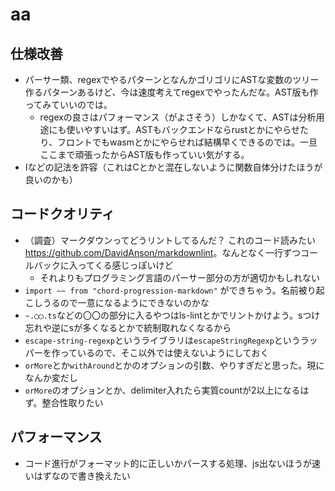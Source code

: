 # aa

## 仕様改善

- パーサー類、regexでやるパターンとなんかゴリゴリにASTな変数のツリー作るパターンあるけど、今は速度考えてregexでやったんだな。AST版も作ってみていいのでは。
  - regexの良さはパフォーマンス（がよさそう）しかなくて、ASTは分析用途にも使いやすいはず。ASTもバックエンドならrustとかにやらせたり、フロントでもwasmとかにやらせれば結構早くできるのでは。一旦ここまで頑張ったからAST版も作っていい気がする。
- Iなどの記法を許容（これはCとかと混在しないように関数自体分けたほうが良いのかも）

## コードクオリティ

- （調査）マークダウンってどうリントしてるんだ？ これのコード読みたい <https://github.com/DavidAnson/markdownlint>。なんとなく一行ずつコールバックに入ってくる感じっぽいけど
  - それよりもプログラミング言語のパーサー部分の方が適切かもしれない
- `import ~~ from "chord-progression-markdown"` ができちゃう。名前被り起こしうるので一意になるようにできないのかな
- `~.◯◯.ts`などの〇〇の部分に入るやつはls-lintとかでリントかけよう。sつけ忘れや逆にsが多くなるとかで統制取れなくなるから
- `escape-string-regexp`というライブラリは`escapeStringRegexp`というラッパーを作っているので、そこ以外では使えないようにしておく
- `orMore`とか`withAround`とかのオプションの引数、やりすぎだと思った。現になんか変だし
- `orMore`のオプションとか、delimiter入れたら実質countが2以上になるはず。整合性取りたい

## パフォーマンス

- コード進行がフォーマット的に正しいかパースする処理、js出ないほうが速いはずなので書き換えたい
